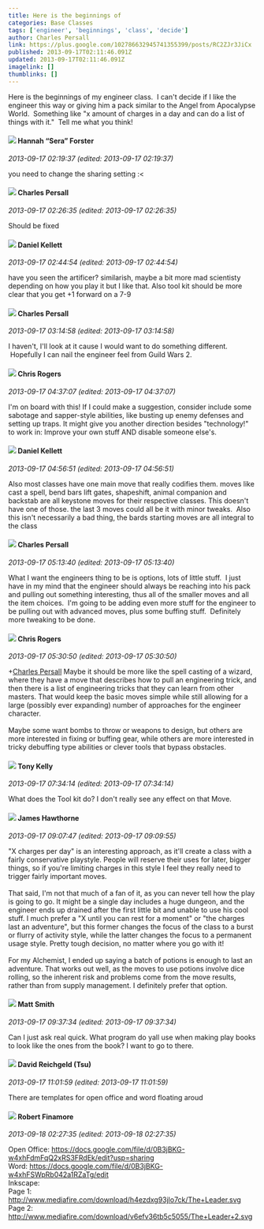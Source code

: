 ```yaml
---
title: Here is the beginnings of
categories: Base Classes
tags: ['engineer', 'beginnings', 'class', 'decide']
author: Charles Persall
link: https://plus.google.com/102786632945741355399/posts/RC2ZJr3JiCx
published: 2013-09-17T02:11:46.091Z
updated: 2013-09-17T02:11:46.091Z
imagelink: []
thumblinks: []
---
```


Here is the beginnings of my engineer class.  I can&#39;t decide if I like the engineer this way or giving him a pack similar to the Angel from Apocalypse World.  Something like &quot;x amount of charges in a day and can do a list of things with it.&quot;  Tell me what you think! 
<div id='comment z12ky5wijlvaibnwk04cgx4z0xmxcph4lss0k'>
  <h4><img src='{{site.baseurl}}//images/avatars/105149460475600709454_photo.jpg'> Hannah “Sera” Forster</h4>
      <p><cite>2013-09-17 02:19:37 (edited: 2013-09-17 02:19:37)</cite></p>
        <p>you need to change the sharing setting :&lt;</p>
</div>
        

<div id='comment z12ky5wijlvaibnwk04cgx4z0xmxcph4lss0k'>
  <h4><img src='{{site.baseurl}}//images/avatars/102786632945741355399_photo.jpg'> Charles Persall</h4>
      <p><cite>2013-09-17 02:26:35 (edited: 2013-09-17 02:26:35)</cite></p>
        <p>Should be fixed</p>
</div>
        

<div id='comment z12ky5wijlvaibnwk04cgx4z0xmxcph4lss0k'>
  <h4><img src='{{site.baseurl}}//images/avatars/104922545156965039264_photo.jpg'> Daniel Kellett</h4>
      <p><cite>2013-09-17 02:44:54 (edited: 2013-09-17 02:44:54)</cite></p>
        <p>have you seen the artificer? similarish, maybe a bit more mad scientisty depending on how you play it but I like that. Also tool kit should be more clear that you get +1 forward on a 7-9</p>
</div>
        

<div id='comment z12ky5wijlvaibnwk04cgx4z0xmxcph4lss0k'>
  <h4><img src='{{site.baseurl}}//images/avatars/102786632945741355399_photo.jpg'> Charles Persall</h4>
      <p><cite>2013-09-17 03:14:58 (edited: 2013-09-17 03:14:58)</cite></p>
        <p>I haven&#39;t, I&#39;ll look at it cause I would want to do something different.  Hopefully I can nail the engineer feel from Guild Wars 2.  </p>
</div>
        

<div id='comment z12ky5wijlvaibnwk04cgx4z0xmxcph4lss0k'>
  <h4><img src='{{site.baseurl}}//images/avatars/117034754546372832014_photo.jpg'> Chris Rogers</h4>
      <p><cite>2013-09-17 04:37:07 (edited: 2013-09-17 04:37:07)</cite></p>
        <p>I&#39;m on board with this! If I could make a suggestion, consider include some sabotage and sapper-style abilities, like busting up enemy defenses and setting up traps. It might give you another direction besides &quot;technology!&quot; to work in: Improve your own stuff AND disable someone else&#39;s.</p>
</div>
        

<div id='comment z12ky5wijlvaibnwk04cgx4z0xmxcph4lss0k'>
  <h4><img src='{{site.baseurl}}//images/avatars/104922545156965039264_photo.jpg'> Daniel Kellett</h4>
      <p><cite>2013-09-17 04:56:51 (edited: 2013-09-17 04:56:51)</cite></p>
        <p>Also most classes have one main move that really codifies them. moves like cast a spell, bend bars lift gates, shapeshift, animal companion and backstab are all keystone moves for their respective classes. This doesn&#39;t have one of those. the last 3 moves could all be it with minor tweaks.  Also this isn&#39;t necessarily a bad thing, the bards starting moves are all integral to the class</p>
</div>
        

<div id='comment z12ky5wijlvaibnwk04cgx4z0xmxcph4lss0k'>
  <h4><img src='{{site.baseurl}}//images/avatars/102786632945741355399_photo.jpg'> Charles Persall</h4>
      <p><cite>2013-09-17 05:13:40 (edited: 2013-09-17 05:13:40)</cite></p>
        <p>What I want the engineers thing to be is options, lots of little stuff.  I just have in my mind that the engineer should always be reaching into his pack and pulling out something interesting, thus all of the smaller moves and all the item choices.  I&#39;m going to be adding even more stuff for the engineer to be pulling out with advanced moves, plus some buffing stuff.  Definitely more tweaking to be done.</p>
</div>
        

<div id='comment z12ky5wijlvaibnwk04cgx4z0xmxcph4lss0k'>
  <h4><img src='{{site.baseurl}}//images/avatars/117034754546372832014_photo.jpg'> Chris Rogers</h4>
      <p><cite>2013-09-17 05:30:50 (edited: 2013-09-17 05:30:50)</cite></p>
        <p><span class="proflinkWrapper"><span class="proflinkPrefix">+</span><a class="proflink" href="https://plus.google.com/102786632945741355399" oid="102786632945741355399">Charles Persall</a></span> Maybe it should be more like the spell casting of a wizard, where they have a move that describes how to pull an engineering trick, and then there is a list of engineering tricks that they can learn from other masters. That would keep the basic moves simple while still allowing for a large (possibly ever expanding) number of approaches for the engineer character.<br /><br />Maybe some want bombs to throw or weapons to design, but others are more interested in fixing or buffing gear, while others are more interested in tricky debuffing type abilities or clever tools that bypass obstacles.</p>
</div>
        

<div id='comment z12ky5wijlvaibnwk04cgx4z0xmxcph4lss0k'>
  <h4><img src='{{site.baseurl}}//images/avatars/100994942638737609022_photo.jpg'> Tony Kelly</h4>
      <p><cite>2013-09-17 07:34:14 (edited: 2013-09-17 07:34:14)</cite></p>
        <p>What does the Tool kit do? I don&#39;t really see any effect on that Move. </p>
</div>
        

<div id='comment z12ky5wijlvaibnwk04cgx4z0xmxcph4lss0k'>
  <h4><img src='{{site.baseurl}}//images/avatars/105474339582381748699_photo.jpg'> James Hawthorne</h4>
      <p><cite>2013-09-17 09:07:47 (edited: 2013-09-17 09:09:55)</cite></p>
        <p>&quot;X charges per day&quot; is an interesting approach, as it&#39;ll create a class with a fairly conservative playstyle. People will reserve their uses for later, bigger things, so if you&#39;re limiting charges in this style I feel they really need to trigger fairly important moves.<br /><br />That said, I&#39;m not that much of a fan of it, as you can never tell how the play is going to go. It might be a single day includes a huge dungeon, and the engineer ends up drained after the first little bit and unable to use his cool stuff. I much prefer a &quot;X until you can rest for a moment&quot; or &quot;the charges last an adventure&quot;, but this former changes the focus of the class to a burst or flurry of activity style, while the latter changes the focus to a permanent usage style. Pretty tough decision, no matter where you go with it!<br /><br />For my Alchemist, I ended up saying a batch of potions is enough to last an adventure. That works out well, as the moves to use potions involve dice rolling, so the inherent risk and problems come from the move results, rather than from supply management. I definitely prefer that option.</p>
</div>
        

<div id='comment z12ky5wijlvaibnwk04cgx4z0xmxcph4lss0k'>
  <h4><img src='{{site.baseurl}}//images/avatars/114058978089705547111_photo.jpg'> Matt Smith</h4>
      <p><cite>2013-09-17 09:37:34 (edited: 2013-09-17 09:37:34)</cite></p>
        <p>Can I just ask real quick. What program do yall use when making play books to look like the ones from the book? I want to go to there.</p>
</div>
        

<div id='comment z12ky5wijlvaibnwk04cgx4z0xmxcph4lss0k'>
  <h4><img src='{{site.baseurl}}//images/avatars/101087642948316619884_photo.jpg'> David Reichgeld (Tsu)</h4>
      <p><cite>2013-09-17 11:01:59 (edited: 2013-09-17 11:01:59)</cite></p>
        <p>There are templates for open office and word floating aroud</p>
</div>
        

<div id='comment z12ky5wijlvaibnwk04cgx4z0xmxcph4lss0k'>
  <h4><img src='{{site.baseurl}}//images/avatars/110164541089160428464_photo.jpg'> Robert Finamore</h4>
      <p><cite>2013-09-18 02:27:35 (edited: 2013-09-18 02:27:35)</cite></p>
        <p>Open Office: <a href="https://docs.google.com/file/d/0B3jBKG-w4xhFdmFqQ2xRS3FRdEk/edit?usp=sharing" class="ot-anchor">https://docs.google.com/file/d/0B3jBKG-w4xhFdmFqQ2xRS3FRdEk/edit?usp=sharing</a><br />Word: <a href="https://docs.google.com/file/d/0B3jBKG-w4xhFSWpRb042a1RZaTg/edit" class="ot-anchor">https://docs.google.com/file/d/0B3jBKG-w4xhFSWpRb042a1RZaTg/edit</a><br />Inkscape:<br />Page 1: <a href="http://www.mediafire.com/download/h4ezdxg93jlo7ck/The+Leader.svg" class="ot-anchor">http://www.mediafire.com/download/h4ezdxg93jlo7ck/The+Leader.svg</a><br />Page 2: <a href="http://www.mediafire.com/download/v6efv36tb5c5055/The+Leader+2.svg" class="ot-anchor">http://www.mediafire.com/download/v6efv36tb5c5055/The+Leader+2.svg</a></p>
</div>
        